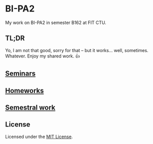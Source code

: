 # BI-PA2

My work on BI-PA2 in semester B162 at FIT CTU.

## TL;DR

Yo, I am not that good, sorry for that – but it works... well, sometimes. Whatever. Enjoy my shared work. :thumbsup:

## [Seminars](seminars)

## [Homeworks](homeworks)

## [Semestral work](semestral-work)

## License

Licensed under the [MIT License](LICENSE).
